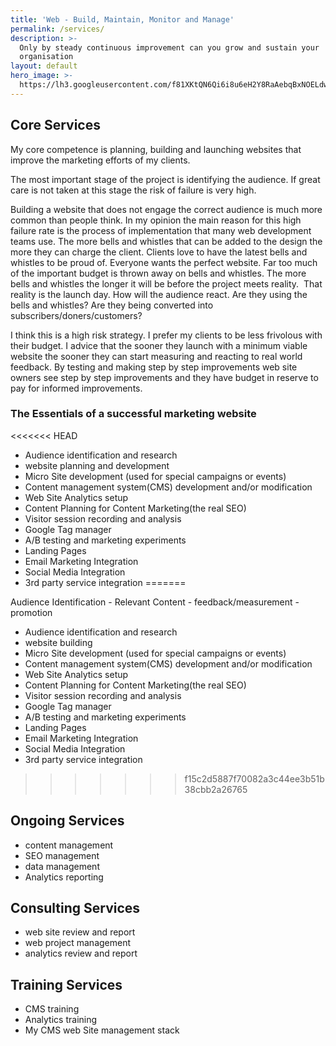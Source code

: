 ```yaml
---
title: 'Web - Build, Maintain, Monitor and Manage'
permalink: /services/
description: >-
  Only by steady continuous improvement can you grow and sustain your
  organisation
layout: default
hero_image: >-
  https://lh3.googleusercontent.com/f81XKtQN6Qi6i8u6eH2Y8RaAebqBxNOELdwRmq1B7LWbT4SNnGPUXtKJDP-Ktrk7ORoUCon6zpIMThfYLz0=w1200-h500-c-rj-e30#.jpg
---
```


## Core Services

My core competence is planning, building and launching websites that improve the marketing efforts of my clients.

The most important stage of the project is identifying the audience. If great care is not taken at this stage the risk of failure is very high.

Building a website that does not engage the correct audience is much more common than people think. In my opinion the main reason for this high failure rate is the process of implementation that many web development teams use. The more bells and whistles that can be added to the design the more they can charge the client. Clients love to have the latest bells and whistles to be proud of. Everyone wants the perfect website. Far too much of the important budget is thrown away on bells and whistles. The more bells and whistles the longer it will be before the project meets reality.&nbsp; That reality is the launch day. How will the audience react. Are they using the bells and whistles? Are they being converted into subscribers/doners/customers?

I think this is a high risk strategy. I prefer my clients to be less frivolous with their budget. I advice that the sooner they launch with a minimum viable website the sooner they can start measuring and reacting to real world feedback. By testing and making step by step improvements web site owners see step by step improvements and they have budget in reserve to pay for informed improvements.

### The Essentials of a successful marketing website
<<<<<<< HEAD
- Audience identification and research
- website planning and development
- Micro Site development (used for special campaigns or events)
- Content management system(CMS) development and/or modification
- Web Site Analytics setup
- Content Planning for Content Marketing(the real SEO)
- Visitor session recording and analysis
- Google Tag manager
- A/B testing and marketing experiments
- Landing Pages
- Email Marketing Integration
- Social Media Integration
- 3rd party service integration
=======

Audience Identification - Relevant Content - feedback/measurement - promotion

* Audience identification and research
* website building
* Micro Site development (used for special campaigns or events)
* Content management system(CMS) development and/or modification
* Web Site Analytics setup
* Content Planning for Content Marketing(the real SEO)
* Visitor session recording and analysis
* Google Tag manager
* A/B testing and marketing experiments
* Landing Pages
* Email Marketing Integration
* Social Media Integration
* 3rd party service integration
>>>>>>> f15c2d5887f70082a3c44ee3b51b38cbb2a26765

## Ongoing Services

* content management
* SEO management
* data management
* Analytics reporting

## Consulting Services

* web site review and report
* web project management
* analytics review and report

## Training Services

* CMS training
* Analytics training
* My CMS web Site management stack